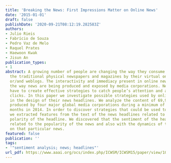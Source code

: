 ```yaml
---
title: 'Breaking the News: First Impressions Matter on Online News'
date: '2015-01-01'
draft: false
publishDate: '2020-09-21T08:12:19.282583Z'
authors:
- Julio Rieis
- Fabrício de Souza
- Pedro Vaz de Melo
- Raquel Prates
- Haewoon Kwak
- Jisun An
publication_types:
- 1
abstract: A growing number of people are changing the way they consume news, replacing
  the traditional physical newspapers and magazines by their virtual online versions
  or/and weblogs. The interactivity and immediacy present in online news are changing
  the way news are being produced and exposed by media corporations. News websites
  have to create effective strategies to catch people’s attention and attract their
  clicks. In this paper we investigate possible strategies used by online news corporations
  in the design of their news headlines. We analyze the content of 69,907 headlines
  produced by four major global media corporations during a minimum of eight consecutive
  months in 2014. In order to discover strategies that could be used to attract clicks,
  we extracted features from the text of the news headlines related to the sentiment
  polarity of the headline. We discovered that the sentiment of the headline is strongly
  related to the popularity of the news and also with the dynamics of the posted comments
  on that particular news.
featured: false
publication: ''
tags:
- '"sentiment analysis; news; headlines"'
url_pdf: https://www.aaai.org/ocs/index.php/ICWSM/ICWSM15/paper/view/10568
---
```


